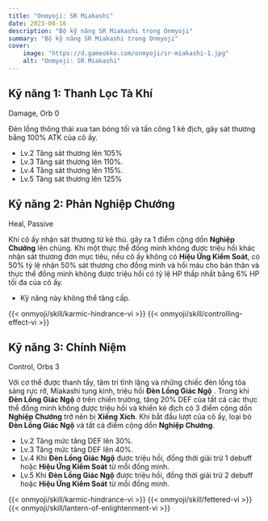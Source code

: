 ```yaml
---
title: "Onmyoji: SR Miakashi"
date: 2023-08-16
description: "Bộ kỹ năng SR Miakashi trong Onmyoji"
summary: "Bộ kỹ năng SR Miakashi trong Onmyoji"   
cover:
    image: "https://d.gameokko.com/onmyoji/sr-miakashi-1.jpg" 
    alt: "Onmyoji: SR Miakashi"  
---
```


## Kỹ năng 1: Thanh Lọc Tà Khí
Damage, Orb 0

Đèn lồng thông thái xua tan bóng tối và tấn công 1 kẻ địch, gây sát thương bằng 100% ATK của cô ấy.

- Lv.2 Tăng sát thương lên 105%
- Lv.3 Tăng sát thương lên 110%.
- Lv.4 Tăng sát thương lên 115%.
- Lv.5 Tăng sát thương lên 125%
  
## Kỹ năng 2: Phản Nghiệp Chướng
Heal, Passive

Khi cô ấy nhận sát thương từ kẻ thù. gây ra 1 điểm cộng dồn **Nghiệp Chướng** lên chúng. Khi một thực thể đồng minh không được triệu hồi khác nhận sát thương đơn mục tiêu, nếu cô ấy không có **Hiệu Ứng Kiểm Soát**, có 50% tỷ lệ nhận 50% sát thương cho đồng minh và hồi máu cho bản thân và thực thể đồng minh không được triệu hồi có tỷ lệ HP thấp nhất bằng 6% HP tối đa của cô ấy.

- Kỹ năng này không thể tăng cấp.
 
{{< onmyoji/skill/karmic-hindrance-vi >}}
{{< onmyoji/skill/controlling-effect-vi >}}

## Kỹ năng 3: Chính Niệm
Control, Orbs 3

Với cơ thể được thanh tẩy, tâm trí tĩnh lặng và những chiếc đèn lồng tỏa sáng rực rỡ, Miakashi tụng kinh, triệu hồi **Đèn Lồng Giác Ngộ** . Trong khi **Đèn Lồng Giác Ngộ** ở trên chiến trường, tăng 20% ​​DEF của tất cả các thực thể đồng minh không được triệu hồi và khiến kẻ địch có 3 điểm cộng dồn **Nghiệp Chướng** trở nên bị **Xiềng Xích**. Khi bắt đầu lượt của cô ấy, loại bỏ **Đèn Lồng Giác Ngộ** và tất cả điểm cộng dồn **Nghiệp Chướng**.

- Lv.2 Tăng mức tăng DEF lên 30%.
- Lv.3 Tăng mức tăng DEF lên 40%.
- Lv.4 Khi **Đèn Lồng Giác Ngộ** được triệu hồi, đồng thời giải trừ 1 debuff hoặc **Hiệu Ứng Kiểm Soát** từ mỗi đồng minh. 
- Lv.5 Khi **Đèn Lồng Giác Ngộ** được triệu hồi, đồng thời giải trừ 2 debuff hoặc **Hiệu Ứng Kiểm Soát** từ mỗi đồng minh. 

{{< onmyoji/skill/karmic-hindrance-vi >}}
{{< onmyoji/skill/fettered-vi >}}
{{< onmyoji/skill/lantern-of-enlightenment-vi >}}